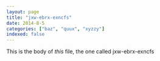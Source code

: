```yaml
---
layout: page
title: "jxw-ebrx-exncfs"
date: 2014-8-5
categories: ["baz", "quux", "xyzzy"]
indexed: false
---
```

This is the body of _this_ file, the one called jxw-ebrx-exncfs

